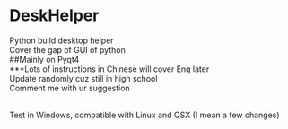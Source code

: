 # DeskHelper
Python build desktop helper
<br>Cover the gap of GUI of python
<br>##Mainly on Pyqt4
<br>***Lots of instructions in Chinese
will cover Eng later
<br>Update randomly cuz still in high school
<br>Comment me with ur suggestion

<br>Test in Windows, compatible with Linux and OSX (I mean a few changes)
